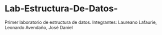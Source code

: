 # Lab-Estructura-De-Datos-
Primer laboratorio de estructura de datos. Integrantes: Laureano Lafaurie, Leonardo Avendaño, José Daniel 
